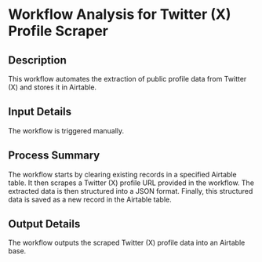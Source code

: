 # Workflow Analysis for Twitter (X) Profile Scraper

## Description
This workflow automates the extraction of public profile data from Twitter (X) and stores it in Airtable.

## Input Details
The workflow is triggered manually.

## Process Summary
The workflow starts by clearing existing records in a specified Airtable table. It then scrapes a Twitter (X) profile URL provided in the workflow. The extracted data is then structured into a JSON format. Finally, this structured data is saved as a new record in the Airtable table.

## Output Details
The workflow outputs the scraped Twitter (X) profile data into an Airtable base.
